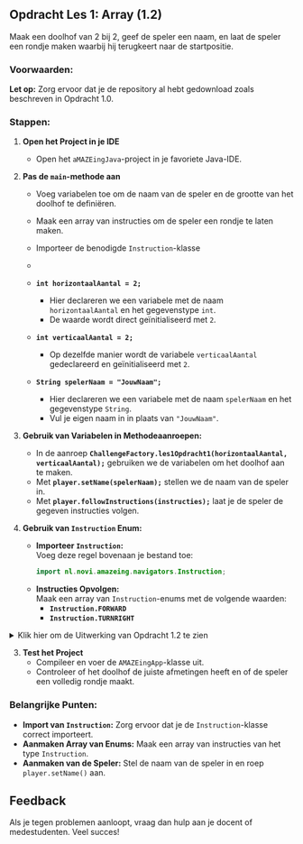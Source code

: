 ## Opdracht Les 1: Array (1.2)

Maak een doolhof van 2 bij 2, geef de speler een naam, en laat de speler een rondje maken waarbij hij terugkeert naar de startpositie.

### Voorwaarden:
**Let op:** Zorg ervoor dat je de repository al hebt gedownload zoals beschreven in Opdracht 1.0.

### Stappen:
1. **Open het Project in je IDE**
    - Open het `aMAZEingJava`-project in je favoriete Java-IDE.

2. **Pas de `main`-methode aan**
    - Voeg variabelen toe om de naam van de speler en de grootte van het doolhof te definiëren.
    - Maak een array van instructies om de speler een rondje te laten maken.
    - Importeer de benodigde `Instruction`-klasse
    - 
    - **`int horizontaalAantal = 2;`**
        - Hier declareren we een variabele met de naam `horizontaalAantal` en het gegevenstype `int`.
        - De waarde wordt direct geïnitialiseerd met `2`.

    - **`int verticaalAantal = 2;`**
        - Op dezelfde manier wordt de variabele `verticaalAantal` gedeclareerd en geïnitialiseerd met `2`.

    - **`String spelerNaam = "JouwNaam";`**
        - Hier declareren we een variabele met de naam `spelerNaam` en het gegevenstype `String`.
        - Vul je eigen naam in in plaats van `"JouwNaam"`.

3. **Gebruik van Variabelen in Methodeaanroepen:**
    - In de aanroep **`ChallengeFactory.les1Opdracht1(horizontaalAantal, verticaalAantal);`** gebruiken we de variabelen om het doolhof aan te maken.
    - Met **`player.setName(spelerNaam);`** stellen we de naam van de speler in.
    - Met **`player.followInstructions(instructies);`** laat je de speler de gegeven instructies volgen.

4. **Gebruik van `Instruction` Enum:**
    - **Importeer `Instruction`:**  
      Voeg deze regel bovenaan je bestand toe:
      ```java
      import nl.novi.amazeing.navigators.Instruction;
      ```
    - **Instructies Opvolgen:**  
      Maak een array van `Instruction`-enums met de volgende waarden:
        - **`Instruction.FORWARD`**
        - **`Instruction.TURNRIGHT`**

<details>
  <summary>Klik hier om de Uitwerking van Opdracht 1.2 te zien</summary>

  ```java
  package nl.novi.amazeing;

  import nl.novi.amazeing.factories.ChallengeFactory;
  import nl.novi.amazeing.navigators.Instruction;

  public class AMAZEingApp {
      public static void main(String[] args) {
          // Definieer de grootte van het doolhof
          int horizontaalAantal = 2;
          int verticaalAantal = 2;

          // Vul hier je eigen naam in
          String spelerNaam = "JouwNaam";

          // Maak de uitdaging aan met variabelen
          var challenge = ChallengeFactory.constructChallenge1(horizontaalAantal, verticaalAantal);
          var player = challenge.player();
          
          // Zet de naam van de speler
          player.setName(spelerNaam);
          
          // Toon het doolhof
          player.showMaze();
          
          // Definieer instructies voor een rondje
          Instruction[] instructies = {
              Instruction.FORWARD,
              Instruction.TURNRIGHT,
              Instruction.FORWARD,
              Instruction.TURNRIGHT,
              Instruction.FORWARD,
              Instruction.TURNRIGHT,
              Instruction.FORWARD
          };
          
          // Laat de speler de instructies volgen
          player.followInstructions(instructies);
      }
  }
  ```



</details>

3. **Test het Project**
    - Compileer en voer de `AMAZEingApp`-klasse uit.
    - Controleer of het doolhof de juiste afmetingen heeft en of de speler een volledig rondje maakt.

### Belangrijke Punten:
- **Import van `Instruction`:** Zorg ervoor dat je de `Instruction`-klasse correct importeert.
- **Aanmaken Array van Enums:** Maak een array van instructies van het type `Instruction`.
- **Aanmaken van de Speler:** Stel de naam van de speler in en roep `player.setName()` aan.

## Feedback
Als je tegen problemen aanloopt, vraag dan hulp aan je docent of medestudenten. Veel succes!